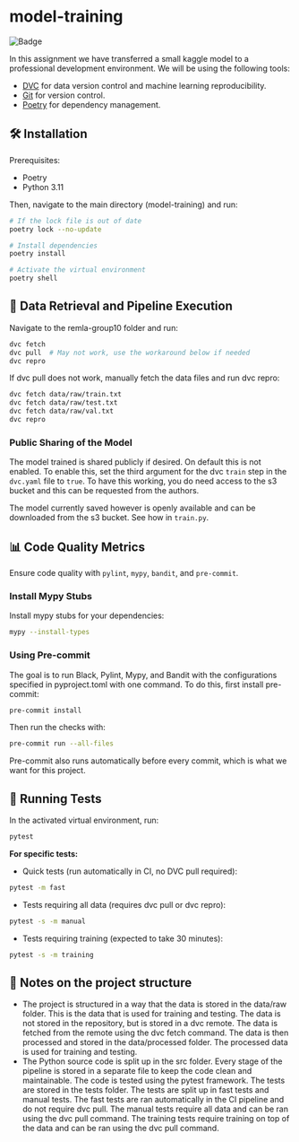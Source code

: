 # model-training

![Badge](https://gist.githubusercontent.com/Remi-Lejeune/6ff1588ffc7e3f2e26de1428ea3bde64/raw/90431bb13596c3bc38edae2d06b2ab3856a81efc/badge.svg)


In this assignment we have transferred a small kaggle model to a professional development environment. We will be using the following tools:
- [DVC](https://dvc.org) for data version control and machine learning reproducibility.
- [Git](https://git-scm.com) for version control.
- [Poetry](https://python-poetry.org) for dependency management.

## 🛠️ Installation

Prerequisites:
- Poetry
- Python 3.11

Then, navigate to the main directory (model-training) and run:
```sh
# If the lock file is out of date
poetry lock --no-update

# Install dependencies
poetry install

# Activate the virtual environment
poetry shell
```

## 📂 Data Retrieval and Pipeline Execution
Navigate to the remla-group10 folder and run:
```sh
dvc fetch
dvc pull  # May not work, use the workaround below if needed
dvc repro
```

If dvc pull does not work, manually fetch the data files and run dvc repro:
```sh
dvc fetch data/raw/train.txt
dvc fetch data/raw/test.txt
dvc fetch data/raw/val.txt
dvc repro
```

### Public Sharing of the Model
The model trained is shared publicly if desired. On default this is not enabled. To enable this, set the third argument for the dvc `train` step in the `dvc.yaml` file to `true`. To have this working, you do need access to the s3 bucket and this can be requested from the authors.

The model currently saved however is openly available and can be downloaded from the s3 bucket. See how in `train.py`.

## 📊 Code Quality Metrics
Ensure code quality with `pylint`, `mypy`, `bandit`, and `pre-commit`.

### Install Mypy Stubs
Install mypy stubs for your dependencies:
```sh
mypy --install-types
```
### Using Pre-commit
The goal is to run Black, Pylint, Mypy, and Bandit with the configurations specified in pyproject.toml with one command. To do this, first install pre-commit:
```sh
pre-commit install
```
Then run the checks with:
```sh
pre-commit run --all-files
```
Pre-commit also runs automatically before every commit, which is what we want for this project.

## 🧪 Running Tests
In the activated virtual environment, run:
```sh
pytest
```

**For specific tests:**
- Quick tests (run automatically in CI, no DVC pull required):
```sh
pytest -m fast
```

- Tests requiring all data (requires dvc pull or dvc repro):
```sh
pytest -s -m manual
```

- Tests requiring training (expected to take 30 minutes):
```sh
pytest -s -m training
```
## 📝 Notes on the project structure
- The project is structured in a way that the data is stored in the data/raw folder. This is the data that is used for training and testing. The data is not stored in the repository, but is stored in a dvc remote. The data is fetched from the remote using the dvc fetch command. The data is then processed and stored in the data/processed folder. The processed data is used for training and testing. 
- The Python source code is split up in the src folder. Every stage of the pipeline is stored in a separate file to keep the code clean and maintainable. The code is tested using the pytest framework. The tests are stored in the tests folder. The tests are split up in fast tests and manual tests. The fast tests are ran automatically in the CI pipeline and do not require dvc pull. The manual tests require all data and can be ran using the dvc pull command. The training tests require training on top of the data and can be ran using the dvc pull command.